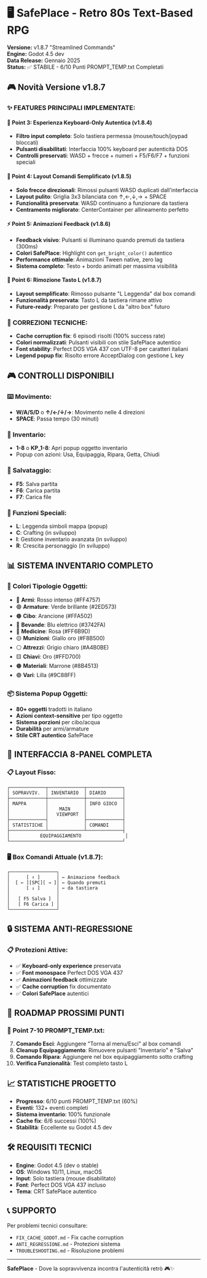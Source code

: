 # 🖥️ SafePlace - Retro 80s Text-Based RPG

**Versione:** v1.8.7 "Streamlined Commands"  
**Engine:** Godot 4.5 dev  
**Data Release:** Gennaio 2025  
**Status:** ✅ STABILE - 6/10 Punti PROMPT_TEMP.txt Completati

## 🎮 **Novità Versione v1.8.7**

### ✨ **FEATURES PRINCIPALI IMPLEMENTATE:**

#### 🎯 **Point 3: Esperienza Keyboard-Only Autentica (v1.8.4)**
- **Filtro input completo**: Solo tastiera permessa (mouse/touch/joypad bloccati)
- **Pulsanti disabilitati**: Interfaccia 100% keyboard per autenticità DOS
- **Controlli preservati**: WASD + frecce + numeri + F5/F6/F7 + funzioni speciali

#### 🎨 **Point 4: Layout Comandi Semplificato (v1.8.5)**  
- **Solo frecce direzionali**: Rimossi pulsanti WASD duplicati dall'interfaccia
- **Layout pulito**: Griglia 3x3 bilanciata con ↑,←,↓,→ + SPACE
- **Funzionalità preservata**: WASD continuano a funzionare da tastiera
- **Centramento migliorato**: CenterContainer per allineamento perfetto

#### ⚡ **Point 5: Animazioni Feedback (v1.8.6)**
- **Feedback visivo**: Pulsanti si illuminano quando premuti da tastiera (300ms)
- **Colori SafePlace**: Highlight con `get_bright_color()` autentico
- **Performance ottimale**: Animazioni Tween native, zero lag
- **Sistema completo**: Testo + bordo animati per massima visibilità

#### 🧹 **Point 6: Rimozione Tasto L (v1.8.7)**
- **Layout semplificato**: Rimosso pulsante "L Leggenda" dal box comandi  
- **Funzionalità preservata**: Tasto L da tastiera rimane attivo
- **Future-ready**: Preparato per gestione L da "altro box" futuro

### 🔧 **CORREZIONI TECNICHE:**
- **Cache corruption fix**: 6 episodi risolti (100% success rate)
- **Colori normalizzati**: Pulsanti visibili con stile SafePlace autentico
- **Font stability**: Perfect DOS VGA 437 con UTF-8 per caratteri italiani
- **Legend popup fix**: Risolto errore AcceptDialog con gestione L key

## 🎮 **CONTROLLI DISPONIBILI**

### ⌨️ **Movimento:**
- **W/A/S/D** o **↑/←/↓/→**: Movimento nelle 4 direzioni
- **SPACE**: Passa tempo (30 minuti)

### 🎒 **Inventario:**
- **1-8** o **KP_1-8**: Apri popup oggetto inventario
- Popup con azioni: Usa, Equipaggia, Ripara, Getta, Chiudi

### 💾 **Salvataggio:**
- **F5**: Salva partita
- **F6**: Carica partita  
- **F7**: Carica file

### 🎯 **Funzioni Speciali:**
- **L**: Leggenda simboli mappa (popup)
- **C**: Crafting (in sviluppo)
- **I**: Gestione inventario avanzata (in sviluppo)
- **R**: Crescita personaggio (in sviluppo)

## 📊 **SISTEMA INVENTARIO COMPLETO**

### 🎨 **Colori Tipologie Oggetti:**
- 🔴 **Armi**: Rosso intenso (#FF4757)
- 🟢 **Armature**: Verde brillante (#2ED573)  
- 🟠 **Cibo**: Arancione (#FFA502)
- 🔵 **Bevande**: Blu elettrico (#3742FA)
- 🩷 **Medicine**: Rosa (#FF6B9D)
- 🟡 **Munizioni**: Giallo oro (#F8B500)
- ⚪ **Attrezzi**: Grigio chiaro (#A4B0BE)
- 🟨 **Chiavi**: Oro (#FFD700)
- 🟤 **Materiali**: Marrone (#8B4513)
- 🟣 **Vari**: Lilla (#9C88FF)

### 📦 **Sistema Popup Oggetti:**
- **80+ oggetti** tradotti in italiano
- **Azioni context-sensitive** per tipo oggetto
- **Sistema porzioni** per cibo/acqua
- **Durabilità** per armi/armature
- **Stile CRT autentico** SafePlace

## 🎨 **INTERFACCIA 8-PANEL COMPLETA**

### 📋 **Layout Fisso:**
```
┌─────────────┬─────────────┬─────────────┐
│ SOPRAVVIV.  │ INVENTARIO  │ DIARIO      │
├─────────────┼─────────────┼─────────────┤
│ MAPPA       │             │ INFO GIOCO  │
│             │    MAIN     │             │
│             │   VIEWPORT  │             │
├─────────────┤             ├─────────────┤
│ STATISTICHE │             │ COMANDI     │
├─────────────┴─────────────┴─────────────┤
│           EQUIPAGGIAMENTO                │
└─────────────────────────────────────────┘
```

### 🖥️ **Box Comandi Attuale (v1.8.7):**
```
┌─────────────────┐
│      [ ↑ ]      │ ← Animazione feedback
│  [ ← ][SPC][ → ]│ ← Quando premuti  
│      [ ↓ ]      │ ← da tastiera
│                 │
│   [ F5 Salva ]  │
│   [ F6 Carica ] │
└─────────────────┘
```

## 🔒 **SISTEMA ANTI-REGRESSIONE**

### 📋 **Protezioni Attive:**
- ✅ **Keyboard-only experience** preservata
- ✅ **Font monospace** Perfect DOS VGA 437
- ✅ **Animazioni feedback** ottimizzate
- ✅ **Cache corruption** fix documentato
- ✅ **Colori SafePlace** autentici

## 🎯 **ROADMAP PROSSIMI PUNTI**

### 🚀 **Point 7-10 PROMPT_TEMP.txt:**
7. **Comando Esci**: Aggiungere "Torna al menu/Esci" al box comandi
8. **Cleanup Equipaggiamento**: Rimuovere pulsanti "Inventario" e "Salva"  
9. **Comando Ripara**: Aggiungere nel box equipaggiamento sotto crafting
10. **Verifica Funzionalità**: Test completo tasto L

## 📈 **STATISTICHE PROGETTO**

- **Progresso**: 6/10 punti PROMPT_TEMP.txt (60%)
- **Eventi**: 132+ eventi completi
- **Sistema inventario**: 100% funzionale
- **Cache fix**: 6/6 successi (100%)
- **Stabilità**: Eccellente su Godot 4.5 dev

## 🛠️ **REQUISITI TECNICI**

- **Engine**: Godot 4.5 (dev o stable)
- **OS**: Windows 10/11, Linux, macOS  
- **Input**: Solo tastiera (mouse disabilitato)
- **Font**: Perfect DOS VGA 437 incluso
- **Tema**: CRT SafePlace autentico

## 📞 **SUPPORTO**

Per problemi tecnici consultare:
- `FIX_CACHE_GODOT.md` - Fix cache corruption
- `ANTI_REGRESSIONE.md` - Protezioni sistema
- `TROUBLESHOOTING.md` - Risoluzione problemi

---

**SafePlace** - Dove la sopravvivenza incontra l'autenticità retrò 🎮✨ 